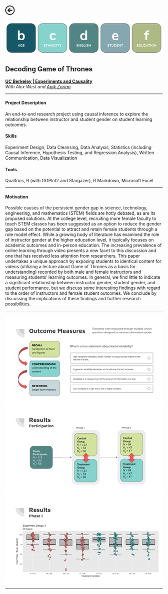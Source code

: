 [<img src="images/arrow_back.png?raw=true" width="30"/>](/data_science/index)

<img src="images/GoT_1.png?raw=true"/>

## Decoding Game of Thrones
[**UC Berkeley | Experiments and Causality**](https://www.ischool.berkeley.edu/courses/datasci/241)<br>
*With Alex West and [Apik Zorian](https://www.linkedin.com/in/apikzorian)*

---

#### Project Description
An end-to-end research project using causal inference to explore the relationship between instructor and student gender on student learning outcomes.

#### Skills 
Experiment Design, Data Cleansing, Data Analysis, Statistics (including Causal Inference, Hypothesis Testing, and Regression Analysis), Written Communication, Data Visualization

#### Tools 
Qualtrics, R (with GGPlot2 and Stargazer), R Markdown, Microsoft Excel

---

#### Motivation

Possible causes of the persistent gender gap in science, technology, engineering, and mathematics (STEM) fields are hotly debated, as are its proposed solutions. At the college level, recruiting more female faculty to teach STEM classes has been suggested as an option to reduce the gender gap based on the potential to attract and retain female students through a role model effect. While a growing body of literature has examined the role of instructor gender at the higher education level, it typically focuses on academic outcomes and in-person education. The increasing prevalence of online learning through video presents a new facet to this discussion and one that has received less attention from researchers. This paper undertakes a unique approach by exposing students to identical content for videos (utilizing a lecture about Game of Thrones as a basis for understanding) recorded by both male and female instructors and measuring students’ learning outcomes. In general, we find little to indicate a significant relationship between instructor gender, student gender, and student performance, but we discuss some interesting findings with regard to the order of instructors and female student outcomes. We conclude by discussing the implications of these findings and further research possibilities. 

---

<img src="images/GoT_2.png?raw=true"/>

<img src="images/GoT_3.png?raw=true"/> 

<img src="images/GoT_4.png?raw=true"/>

---

